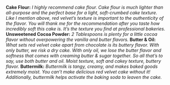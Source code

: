 **Cake Flour:** *I highly recommend cake flour. Cake flour is much lighter than all-purpose and the perfect base for a light, soft-crumbed cake texture. Like I mention above, red velvet’s texture is important to the authenticity of the flavor. You will thank me for the recommendation after you taste how incredibly soft this cake is. It’s the texture you find at professional bakeries.*
**Unsweetened Cocoa Powder:** *2 Tablespoons is plenty for a little cocoa flavor without overpowering the vanilla and butter flavors.*
**Butter & Oil:** *What sets red velvet cake apart from chocolate is its buttery flavor. With only butter, we risk a dry cake. With only oil, we lose the butter flavor and softness that comes with creaming butter & sugar together. So all that’s to say, use both butter and oil. Moist texture, soft and cakey texture, buttery flavor.*
**Buttermilk:** *Buttermilk is tangy, creamy, and makes baked goods extremely moist. You can’t make delicious red velvet cake without it! Additionally, buttermilk helps activate the baking soda to leaven the cake.*